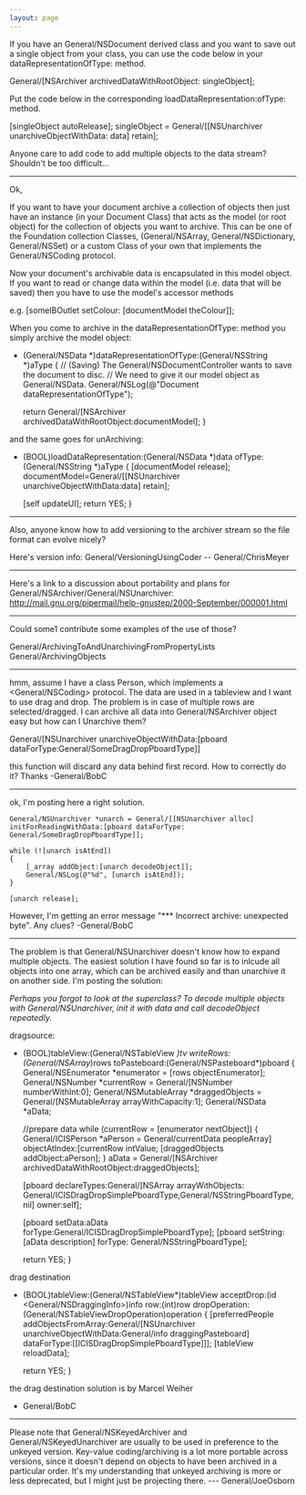 ```yaml
---
layout: page
---
```


If you have an General/NSDocument derived class and you want to save out a single object from your class, you can use the code below in your     dataRepresentationOfType: method.

    
General/[NSArchiver archivedDataWithRootObject: singleObject];


Put the code below in the corresponding     loadDataRepresentation:ofType: method.

    
[singleObject autoRelease];
singleObject = General/[[NSUnarchiver unarchiveObjectWithData: data] retain];


Anyone care to add code to add multiple objects to the data stream? Shouldn't be too difficult...

----
Ok,

If you want to have your document archive a collection of objects then just have an instance (in your Document Class) that acts as the model (or root object) for the collection of objects you want to archive.  This can be one of the Foundation collection Classes, (General/NSArray, General/NSDictionary, General/NSSet) or a custom Class of your own that implements the General/NSCoding protocol.

Now your document's archivable data is encapsulated in this model object.  If you want to read or change data within the model (i.e. data that will be saved) then you have to use the model's accessor methods 
    
e.g. [someIBOutlet setColour: [documentModel theColour]];



When you come to archive in the     dataRepresentationOfType: method you simply archive the model object:

    
- (General/NSData *)dataRepresentationOfType:(General/NSString *)aType
{
    // (Saving)  The General/NSDocumentController wants to save the document to disc.
    //	We need to give it our model object as General/NSData.
    General/NSLog(@"Document dataRepresentationOfType");

    return General/[NSArchiver archivedDataWithRootObject:documentModel];
}



and the same goes for unArchiving:

    
- (BOOL)loadDataRepresentation:(General/NSData *)data ofType:(General/NSString *)aType
{
     [documentModel release];
    documentModel=General/[[NSUnarchiver unarchiveObjectWithData:data] retain];

    [self updateUI];
    return YES;
}




----

Also, anyone know how to add versioning to the archiver stream so the file format can evolve nicely?

Here's version info: General/VersioningUsingCoder -- General/ChrisMeyer

----

Here's a link to a discussion about portability and plans for General/NSArchiver/General/NSUnarchiver:
http://mail.gnu.org/pipermail/help-gnustep/2000-September/000001.html

----

Could some1 contribute some examples of the use of those?

General/ArchivingToAndUnarchivingFromPropertyLists General/ArchivingObjects

----
hmm,
assume I have a class Person, which implements a <General/NSCoding> protocol. The data are used in a tableview and I want to use drag and drop. The problem is in case of multiple rows are selected/dragged. I can archive all data into General/NSArchiver object easy but how can I Unarchive them? 

    
General/[NSUnarchiver unarchiveObjectWithData:[pboard dataForType:General/SomeDragDropPboardType]]


this function will discard any data behind first record. How to correctly do it?
Thanks -General/BobC

----
ok,
I'm posting here a right solution.

    
    General/NSUnarchiver *unarch = General/[[NSUnarchiver alloc] initForReadingWithData:[pboard dataForType: General/SomeDragDropPboardType]];
    
    while (![unarch isAtEnd])
    {
        [_array addObject:[unarch decodeObject]];
        General/NSLog(@"%d", [unarch isAtEnd]);
    } 

    [unarch release];


However, I'm getting an error message "*** Incorrect archive: unexpected byte". Any clues?
-General/BobC

----
The problem is that General/NSUnarchiver doesn't know how to expand multiple objects. The easiest solution I have found so far is to inlcude all objects into one array, which can be archived easily and than unarchive it on another side. I'm posting the solution:

*Perhaps you forgot to look at the superclass?  To decode multiple objects with General/NSUnarchiver, init it with data and call decodeObject repeatedly.*

dragsource:
    
- (BOOL)tableView:(General/NSTableView *)tv writeRows:(General/NSArray*)rows toPasteboard:(General/NSPasteboard*)pboard
{
    General/NSEnumerator 	*enumerator = [rows objectEnumerator];
    General/NSNumber 		*currentRow = General/[NSNumber numberWithInt:0];
    General/NSMutableArray	*draggedObjects = General/[NSMutableArray arrayWithCapacity:1];
    General/NSData		*aData;

    //prepare data
    while (currentRow = [enumerator nextObject])
    {
	General/ICISPerson *aPerson = General/currentData peopleArray] objectAtIndex:[currentRow intValue;
	[draggedObjects addObject:aPerson];
    }
    aData = General/[NSArchiver archivedDataWithRootObject:draggedObjects];
        
    [pboard declareTypes:General/[NSArray arrayWithObjects: General/ICISDragDropSimplePboardType,General/NSStringPboardType, nil] owner:self];
    
    [pboard setData:aData forType:General/ICISDragDropSimplePboardType]; 
    [pboard setString: [aData description] forType: General/NSStringPboardType];

    return YES;
}

drag destination
    
- (BOOL)tableView:(General/NSTableView*)tableView acceptDrop:(id <General/NSDraggingInfo>)info row:(int)row dropOperation:(General/NSTableViewDropOperation)operation
{
	[preferredPeople addObjectsFromArray:General/[NSUnarchiver unarchiveObjectWithData:General/info draggingPasteboard] dataForType:[[ICISDragDropSimplePboardType]]];
	[tableView reloadData];

    return YES;
}

the drag destination solution is by Marcel Weiher
- General/BobC

----

Please note that General/NSKeyedArchiver and General/NSKeyedUnarchiver are usually to be used in preference to the unkeyed version.  Key-value coding/archiving is a lot more portable across versions, since it doesn't depend on objects to have been archived in a particular order.  It's my understanding that unkeyed archiving is more or less deprecated, but I might just be projecting there.   ---  General/JoeOsborn